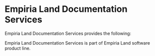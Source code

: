 ﻿Empiria Land Documentation Services
===================================

Empiria Land Documentation Services provides the following:


Empiria Land Documentation Services is part of Empiria Land software product line.
